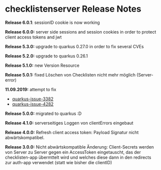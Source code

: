 # checklistenserver Release Notes

__Release 6.0.1__: sessionID cookie is now working

__Release 6.0.0:__ server side sessions and session cookies in order to protect client access tokens and jwt

__Release 5.3.0:__ upgrade to quarkus 0.27.0 in order to fix several CVEs

__Release 5.2.0:__ upgrade to quarkus 0.26.1

__Release 5.1.0:__ new Version Resource

__Release 5.0.1:__ fixed Löschen von Checklisten nicht mehr möglich (Server-error)

__11.09.2019:__ attempt to fix

* [quarkus-issue-3382](https://github.com/quarkusio/quarkus/issues/3382)
* [quarkus-issue-4282](https://github.com/quarkusio/quarkus/pull/4282)

__Release 5.0.0:__ migrated to quarkus :D

__Release 4.1.0:__ serverseitiges Loggen von clientErrors eingebaut

__Release 4.0.0:__ Refresh client access token: Payload Signatur nicht abwärtskompatibel.

__Release 3.0.0:__ Nicht abwärtskompatible Änderung: Client-Secrets werden von Server zu Server gegen ein AccessToken eingetauscht, das der checklisten-app übermttelt wird und welches diese dann in den redirects zur auth-app verwendet (statt wie bisher die clientID)
